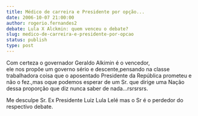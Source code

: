```yaml
---
title: Médico de carreira e Presidente por opção...
date: 2006-10-07 21:00:00
author: rogerio.fernandes2
debate: Lula X Alckmin: quem venceu o debate?
slug: medico-de-carreira-e-presidente-por-opcao
status: publish 
type: post
---
```


Com certeza o governador Geraldo Alkimin é o vencedor,  
ele nos propõe um governo sério e descente,pensando na classe trabalhadora coisa que o aposentado Presidente da República prometeu e não o fez.,mas oque podemos esperar de um Sr. que dirige uma Nação dessa proporção que diz nunca saber de nada...rsrsrsrs.


Me desculpe Sr. Ex Presidente Luiz Lula Lelé mas o Sr é o perdedor do respectivo debate.


 


